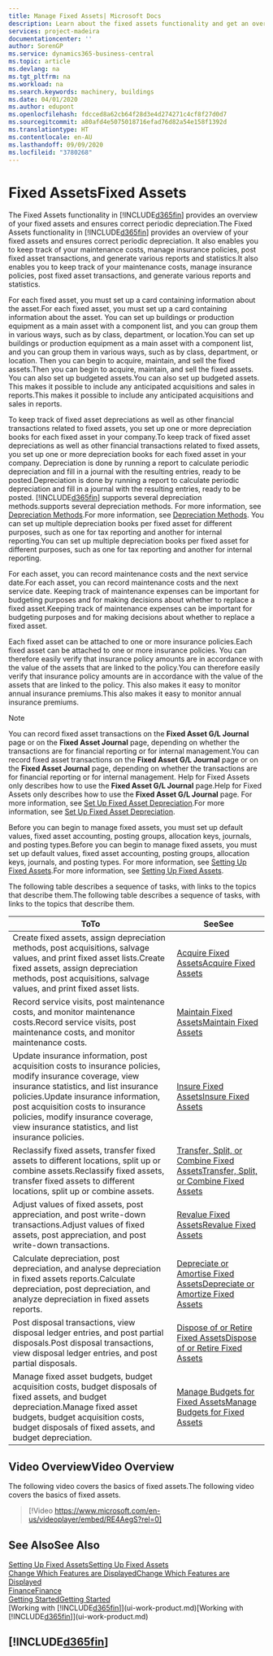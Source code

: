 ```yaml
---
title: Manage Fixed Assets| Microsoft Docs
description: Learn about the fixed assets functionality and get an overview of how to work with fixed assets.
services: project-madeira
documentationcenter: ''
author: SorenGP
ms.service: dynamics365-business-central
ms.topic: article
ms.devlang: na
ms.tgt_pltfrm: na
ms.workload: na
ms.search.keywords: machinery, buildings
ms.date: 04/01/2020
ms.author: edupont
ms.openlocfilehash: fdcced8a62cb64f28d3e4d274271c4cf8f27d0d7
ms.sourcegitcommit: a80afd4e5075018716efad76d82a54e158f1392d
ms.translationtype: HT
ms.contentlocale: en-AU
ms.lasthandoff: 09/09/2020
ms.locfileid: "3780268"
---
```

# <a name="fixed-assets"></a><span data-ttu-id="6778c-103">Fixed Assets</span><span class="sxs-lookup"><span data-stu-id="6778c-103">Fixed Assets</span></span>
<span data-ttu-id="6778c-104">The Fixed Assets functionality in [!INCLUDE[d365fin](includes/d365fin_md.md)] provides an overview of your fixed assets and ensures correct periodic depreciation.</span><span class="sxs-lookup"><span data-stu-id="6778c-104">The Fixed Assets functionality in [!INCLUDE[d365fin](includes/d365fin_md.md)] provides an overview of your fixed assets and ensures correct periodic depreciation.</span></span> <span data-ttu-id="6778c-105">It also enables you to keep track of your maintenance costs, manage insurance policies, post fixed asset transactions, and generate various reports and statistics.</span><span class="sxs-lookup"><span data-stu-id="6778c-105">It also enables you to keep track of your maintenance costs, manage insurance policies, post fixed asset transactions, and generate various reports and statistics.</span></span>

<span data-ttu-id="6778c-106">For each fixed asset, you must set up a card containing information about the asset.</span><span class="sxs-lookup"><span data-stu-id="6778c-106">For each fixed asset, you must set up a card containing information about the asset.</span></span> <span data-ttu-id="6778c-107">You can set up buildings or production equipment as a main asset with a component list, and you can group them in various ways, such as by class, department, or location.</span><span class="sxs-lookup"><span data-stu-id="6778c-107">You can set up buildings or production equipment as a main asset with a component list, and you can group them in various ways, such as by class, department, or location.</span></span> <span data-ttu-id="6778c-108">Then you can begin to acquire, maintain, and sell the fixed assets.</span><span class="sxs-lookup"><span data-stu-id="6778c-108">Then you can begin to acquire, maintain, and sell the fixed assets.</span></span> <span data-ttu-id="6778c-109">You can also set up budgeted assets.</span><span class="sxs-lookup"><span data-stu-id="6778c-109">You can also set up budgeted assets.</span></span> <span data-ttu-id="6778c-110">This makes it possible to include any anticipated acquisitions and sales in reports.</span><span class="sxs-lookup"><span data-stu-id="6778c-110">This makes it possible to include any anticipated acquisitions and sales in reports.</span></span>

<span data-ttu-id="6778c-111">To keep track of fixed asset depreciations as well as other financial transactions related to fixed assets, you set up one or more depreciation books for each fixed asset in your company.</span><span class="sxs-lookup"><span data-stu-id="6778c-111">To keep track of fixed asset depreciations as well as other financial transactions related to fixed assets, you set up one or more depreciation books for each fixed asset in your company.</span></span> <span data-ttu-id="6778c-112">Depreciation is done by running a report to calculate periodic depreciation and fill in a journal with the resulting entries, ready to be posted.</span><span class="sxs-lookup"><span data-stu-id="6778c-112">Depreciation is done by running a report to calculate periodic depreciation and fill in a journal with the resulting entries, ready to be posted.</span></span> [!INCLUDE[d365fin](includes/d365fin_md.md)] <span data-ttu-id="6778c-113">supports several depreciation methods.</span><span class="sxs-lookup"><span data-stu-id="6778c-113">supports several depreciation methods.</span></span> <span data-ttu-id="6778c-114">For more information, see [Depreciation Methods](fa-depreciation-methods.md).</span><span class="sxs-lookup"><span data-stu-id="6778c-114">For more information, see [Depreciation Methods](fa-depreciation-methods.md).</span></span> <span data-ttu-id="6778c-115">You can set up multiple depreciation books per fixed asset for different purposes, such as one for tax reporting and another for internal reporting.</span><span class="sxs-lookup"><span data-stu-id="6778c-115">You can set up multiple depreciation books per fixed asset for different purposes, such as one for tax reporting and another for internal reporting.</span></span>

<span data-ttu-id="6778c-116">For each asset, you can record maintenance costs and the next service date.</span><span class="sxs-lookup"><span data-stu-id="6778c-116">For each asset, you can record maintenance costs and the next service date.</span></span> <span data-ttu-id="6778c-117">Keeping track of maintenance expenses can be important for budgeting purposes and for making decisions about whether to replace a fixed asset.</span><span class="sxs-lookup"><span data-stu-id="6778c-117">Keeping track of maintenance expenses can be important for budgeting purposes and for making decisions about whether to replace a fixed asset.</span></span>

<span data-ttu-id="6778c-118">Each fixed asset can be attached to one or more insurance policies.</span><span class="sxs-lookup"><span data-stu-id="6778c-118">Each fixed asset can be attached to one or more insurance policies.</span></span> <span data-ttu-id="6778c-119">You can therefore easily verify that insurance policy amounts are in accordance with the value of the assets that are linked to the policy.</span><span class="sxs-lookup"><span data-stu-id="6778c-119">You can therefore easily verify that insurance policy amounts are in accordance with the value of the assets that are linked to the policy.</span></span> <span data-ttu-id="6778c-120">This also makes it easy to monitor annual insurance premiums.</span><span class="sxs-lookup"><span data-stu-id="6778c-120">This also makes it easy to monitor annual insurance premiums.</span></span>

> [!NOTE]  
>   <span data-ttu-id="6778c-121">You can record fixed asset transactions on the **Fixed Asset G/L Journal** page or on the **Fixed Asset Journal** page, depending on whether the transactions are for financial reporting or for internal management.</span><span class="sxs-lookup"><span data-stu-id="6778c-121">You can record fixed asset transactions on the **Fixed Asset G/L Journal** page or on the **Fixed Asset Journal** page, depending on whether the transactions are for financial reporting or for internal management.</span></span> <span data-ttu-id="6778c-122">Help for Fixed Assets only describes how to use the **Fixed Asset G/L Journal** page.</span><span class="sxs-lookup"><span data-stu-id="6778c-122">Help for Fixed Assets only describes how to use the **Fixed Asset G/L Journal** page.</span></span> <span data-ttu-id="6778c-123">For more information, see [Set Up Fixed Asset Depreciation](fa-how-setup-depreciation.md).</span><span class="sxs-lookup"><span data-stu-id="6778c-123">For more information, see [Set Up Fixed Asset Depreciation](fa-how-setup-depreciation.md).</span></span>

<span data-ttu-id="6778c-124">Before you can begin to manage fixed assets, you must set up default values, fixed asset accounting, posting groups, allocation keys, journals, and posting types.</span><span class="sxs-lookup"><span data-stu-id="6778c-124">Before you can begin to manage fixed assets, you must set up default values, fixed asset accounting, posting groups, allocation keys, journals, and posting types.</span></span> <span data-ttu-id="6778c-125">For more information, see [Setting Up Fixed Assets](fa-setup.md).</span><span class="sxs-lookup"><span data-stu-id="6778c-125">For more information, see [Setting Up Fixed Assets](fa-setup.md).</span></span>

<span data-ttu-id="6778c-126">The following table describes a sequence of tasks, with links to the topics that describe them.</span><span class="sxs-lookup"><span data-stu-id="6778c-126">The following table describes a sequence of tasks, with links to the topics that describe them.</span></span>

| <span data-ttu-id="6778c-127">To</span><span class="sxs-lookup"><span data-stu-id="6778c-127">To</span></span> | <span data-ttu-id="6778c-128">See</span><span class="sxs-lookup"><span data-stu-id="6778c-128">See</span></span> |
| --- | --- |
| <span data-ttu-id="6778c-129">Create fixed assets, assign depreciation methods, post acquisitions, salvage values, and print fixed asset lists.</span><span class="sxs-lookup"><span data-stu-id="6778c-129">Create fixed assets, assign depreciation methods, post acquisitions, salvage values, and print fixed asset lists.</span></span> |[<span data-ttu-id="6778c-130">Acquire Fixed Assets</span><span class="sxs-lookup"><span data-stu-id="6778c-130">Acquire Fixed Assets</span></span>](fa-how-acquire.md) |
| <span data-ttu-id="6778c-131">Record service visits, post maintenance costs, and monitor maintenance costs.</span><span class="sxs-lookup"><span data-stu-id="6778c-131">Record service visits, post maintenance costs, and monitor maintenance costs.</span></span> |[<span data-ttu-id="6778c-132">Maintain Fixed Assets</span><span class="sxs-lookup"><span data-stu-id="6778c-132">Maintain Fixed Assets</span></span>](fa-how-maintain.md) |
| <span data-ttu-id="6778c-133">Update insurance information, post acquisition costs to insurance policies, modify insurance coverage, view insurance statistics, and list insurance policies.</span><span class="sxs-lookup"><span data-stu-id="6778c-133">Update insurance information, post acquisition costs to insurance policies, modify insurance coverage, view insurance statistics, and list insurance policies.</span></span> |[<span data-ttu-id="6778c-134">Insure Fixed Assets</span><span class="sxs-lookup"><span data-stu-id="6778c-134">Insure Fixed Assets</span></span>](fa-how-insure.md) |
| <span data-ttu-id="6778c-135">Reclassify fixed assets, transfer fixed assets to different locations, split up or combine assets.</span><span class="sxs-lookup"><span data-stu-id="6778c-135">Reclassify fixed assets, transfer fixed assets to different locations, split up or combine assets.</span></span> |[<span data-ttu-id="6778c-136">Transfer, Split, or Combine Fixed Assets</span><span class="sxs-lookup"><span data-stu-id="6778c-136">Transfer, Split, or Combine Fixed Assets</span></span>](fa-how-trans-split-combine.md) |
| <span data-ttu-id="6778c-137">Adjust values of fixed assets, post appreciation, and post write-down transactions.</span><span class="sxs-lookup"><span data-stu-id="6778c-137">Adjust values of fixed assets, post appreciation, and post write-down transactions.</span></span> |[<span data-ttu-id="6778c-138">Revalue Fixed Assets</span><span class="sxs-lookup"><span data-stu-id="6778c-138">Revalue Fixed Assets</span></span>](fa-how-revalue.md) |
| <span data-ttu-id="6778c-139">Calculate depreciation, post depreciation, and analyse depreciation in fixed assets reports.</span><span class="sxs-lookup"><span data-stu-id="6778c-139">Calculate depreciation, post depreciation, and  analyze depreciation in fixed assets reports.</span></span> |[<span data-ttu-id="6778c-140">Depreciate or Amortise Fixed Assets</span><span class="sxs-lookup"><span data-stu-id="6778c-140">Depreciate or Amortize Fixed Assets</span></span>](fa-how-depreciate-amortize.md) |
| <span data-ttu-id="6778c-141">Post disposal transactions, view disposal ledger entries, and post partial disposals.</span><span class="sxs-lookup"><span data-stu-id="6778c-141">Post disposal transactions, view disposal ledger entries, and post partial disposals.</span></span> |[<span data-ttu-id="6778c-142">Dispose of or Retire Fixed Assets</span><span class="sxs-lookup"><span data-stu-id="6778c-142">Dispose of or Retire Fixed Assets</span></span>](fa-how-dispose-retire.md) |
| <span data-ttu-id="6778c-143">Manage fixed asset budgets, budget acquisition costs, budget disposals of fixed assets, and budget depreciation.</span><span class="sxs-lookup"><span data-stu-id="6778c-143">Manage fixed asset budgets, budget acquisition costs, budget disposals of fixed assets, and budget depreciation.</span></span> |[<span data-ttu-id="6778c-144">Manage Budgets for Fixed Assets</span><span class="sxs-lookup"><span data-stu-id="6778c-144">Manage Budgets for Fixed Assets</span></span>](fa-how-manage-budgets.md) |

## <a name="video-overview"></a><span data-ttu-id="6778c-145">Video Overview</span><span class="sxs-lookup"><span data-stu-id="6778c-145">Video Overview</span></span>
<span data-ttu-id="6778c-146">The following video covers the basics of fixed assets.</span><span class="sxs-lookup"><span data-stu-id="6778c-146">The following video covers the basics of fixed assets.</span></span>

> [!Video https://www.microsoft.com/en-us/videoplayer/embed/RE4AegS?rel=0]

## <a name="see-also"></a><span data-ttu-id="6778c-147">See Also</span><span class="sxs-lookup"><span data-stu-id="6778c-147">See Also</span></span>
[<span data-ttu-id="6778c-148">Setting Up Fixed Assets</span><span class="sxs-lookup"><span data-stu-id="6778c-148">Setting Up Fixed Assets</span></span>](fa-setup.md)  
[<span data-ttu-id="6778c-149">Change Which Features are Displayed</span><span class="sxs-lookup"><span data-stu-id="6778c-149">Change Which Features are Displayed</span></span>](ui-experiences.md)  
[<span data-ttu-id="6778c-150">Finance</span><span class="sxs-lookup"><span data-stu-id="6778c-150">Finance</span></span>](finance.md)  
[<span data-ttu-id="6778c-151">Getting Started</span><span class="sxs-lookup"><span data-stu-id="6778c-151">Getting Started</span></span>](product-get-started.md)  
<span data-ttu-id="6778c-152">[Working with [!INCLUDE[d365fin](includes/d365fin_md.md)]](ui-work-product.md)</span><span class="sxs-lookup"><span data-stu-id="6778c-152">[Working with [!INCLUDE[d365fin](includes/d365fin_md.md)]](ui-work-product.md)</span></span>

## [!INCLUDE[d365fin](includes/free_trial_md.md)]  
 
